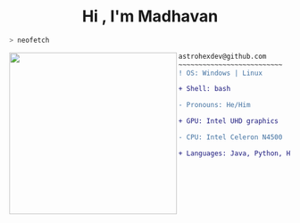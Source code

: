 <h1 align="center">Hi , I'm Madhavan </h1>

<p align="center">
</p>

```zsh
> neofetch
```

<img src="https://raw.githubusercontent.com/astrohexdev/my-assets/Main/pro/pro-2.gif" align="left" width="300" height="290"/> 

```diff
astrohexdev@github.com
~~~~~~~~~~~~~~~~~~~~~~~~~~
! OS: Windows | Linux

+ Shell: bash

- Pronouns: He/Him

+ GPU: Intel UHD graphics

- CPU: Intel Celeron N4500

+ Languages: Java, Python, HTML, CSS
```
